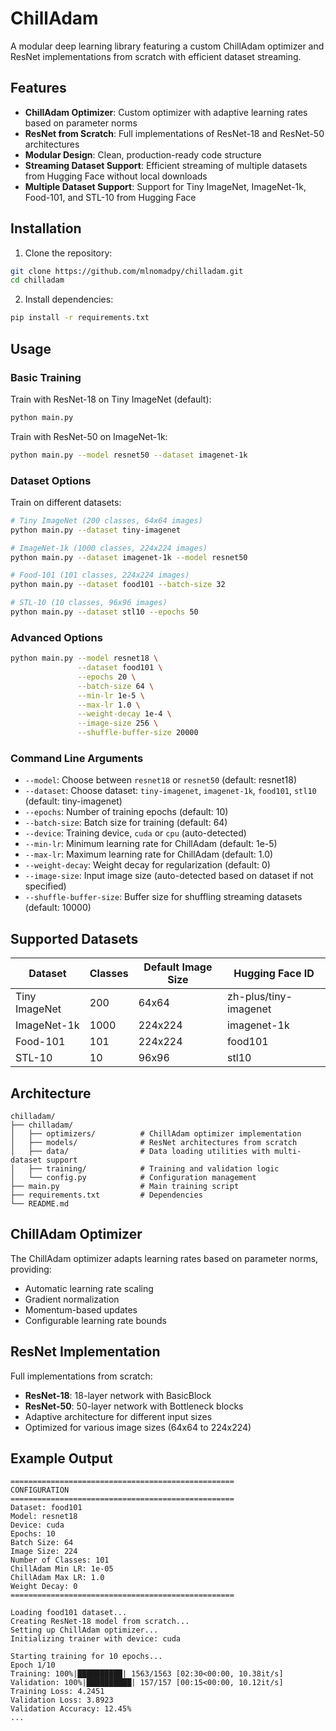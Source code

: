 # ChillAdam

A modular deep learning library featuring a custom ChillAdam optimizer and ResNet implementations from scratch with efficient dataset streaming.

## Features

- **ChillAdam Optimizer**: Custom optimizer with adaptive learning rates based on parameter norms
- **ResNet from Scratch**: Full implementations of ResNet-18 and ResNet-50 architectures
- **Modular Design**: Clean, production-ready code structure
- **Streaming Dataset Support**: Efficient streaming of multiple datasets from Hugging Face without local downloads
- **Multiple Dataset Support**: Support for Tiny ImageNet, ImageNet-1k, Food-101, and STL-10 from Hugging Face

## Installation

1. Clone the repository:
```bash
git clone https://github.com/mlnomadpy/chilladam.git
cd chilladam
```

2. Install dependencies:
```bash
pip install -r requirements.txt
```

## Usage

### Basic Training

Train with ResNet-18 on Tiny ImageNet (default):
```bash
python main.py
```

Train with ResNet-50 on ImageNet-1k:
```bash
python main.py --model resnet50 --dataset imagenet-1k
```

### Dataset Options

Train on different datasets:
```bash
# Tiny ImageNet (200 classes, 64x64 images)
python main.py --dataset tiny-imagenet

# ImageNet-1k (1000 classes, 224x224 images)
python main.py --dataset imagenet-1k --model resnet50

# Food-101 (101 classes, 224x224 images)
python main.py --dataset food101 --batch-size 32

# STL-10 (10 classes, 96x96 images)
python main.py --dataset stl10 --epochs 50
```

### Advanced Options

```bash
python main.py --model resnet18 \
               --dataset food101 \
               --epochs 20 \
               --batch-size 64 \
               --min-lr 1e-5 \
               --max-lr 1.0 \
               --weight-decay 1e-4 \
               --image-size 256 \
               --shuffle-buffer-size 20000
```

### Command Line Arguments

- `--model`: Choose between `resnet18` or `resnet50` (default: resnet18)
- `--dataset`: Choose dataset: `tiny-imagenet`, `imagenet-1k`, `food101`, `stl10` (default: tiny-imagenet)
- `--epochs`: Number of training epochs (default: 10)
- `--batch-size`: Batch size for training (default: 64)
- `--device`: Training device, `cuda` or `cpu` (auto-detected)
- `--min-lr`: Minimum learning rate for ChillAdam (default: 1e-5)
- `--max-lr`: Maximum learning rate for ChillAdam (default: 1.0)
- `--weight-decay`: Weight decay for regularization (default: 0)
- `--image-size`: Input image size (auto-detected based on dataset if not specified)
- `--shuffle-buffer-size`: Buffer size for shuffling streaming datasets (default: 10000)

## Supported Datasets

| Dataset | Classes | Default Image Size | Hugging Face ID |
|---------|---------|-------------------|-----------------|
| Tiny ImageNet | 200 | 64x64 | zh-plus/tiny-imagenet |
| ImageNet-1k | 1000 | 224x224 | imagenet-1k |
| Food-101 | 101 | 224x224 | food101 |
| STL-10 | 10 | 96x96 | stl10 |

## Architecture

```
chilladam/
├── chilladam/
│   ├── optimizers/          # ChillAdam optimizer implementation
│   ├── models/              # ResNet architectures from scratch
│   ├── data/                # Data loading utilities with multi-dataset support
│   ├── training/            # Training and validation logic
│   └── config.py            # Configuration management
├── main.py                  # Main training script
├── requirements.txt         # Dependencies
└── README.md
```

## ChillAdam Optimizer

The ChillAdam optimizer adapts learning rates based on parameter norms, providing:
- Automatic learning rate scaling
- Gradient normalization
- Momentum-based updates
- Configurable learning rate bounds

## ResNet Implementation

Full implementations from scratch:
- **ResNet-18**: 18-layer network with BasicBlock
- **ResNet-50**: 50-layer network with Bottleneck blocks
- Adaptive architecture for different input sizes
- Optimized for various image sizes (64x64 to 224x224)

## Example Output

```
==================================================
CONFIGURATION
==================================================
Dataset: food101
Model: resnet18
Device: cuda
Epochs: 10
Batch Size: 64
Image Size: 224
Number of Classes: 101
ChillAdam Min LR: 1e-05
ChillAdam Max LR: 1.0
Weight Decay: 0
==================================================

Loading food101 dataset...
Creating ResNet-18 model from scratch...
Setting up ChillAdam optimizer...
Initializing trainer with device: cuda

Starting training for 10 epochs...
Epoch 1/10
Training: 100%|██████████| 1563/1563 [02:30<00:00, 10.38it/s]
Validation: 100%|██████████| 157/157 [00:15<00:00, 10.12it/s]
Training Loss: 4.2451
Validation Loss: 3.8923
Validation Accuracy: 12.45%
...
```
